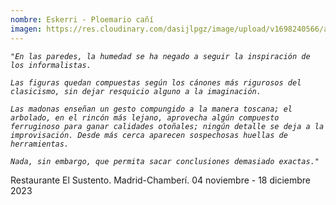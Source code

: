 ```yaml
---
nombre: Eskerri - Ploemario cañí
imagen: https://res.cloudinary.com/dasijlpgz/image/upload/v1698240566/artistas/Eskerri%20-%20Ploemario%20ca%C3%B1%C3%AD/P1070501_-_copia.jpg
---
```

*`"En las paredes, la humedad se ha negado a seguir la inspiración de los informalistas.`* 

*`Las figuras quedan compuestas según los cánones más rigurosos del clasicismo, sin dejar resquicio alguno a la imaginación.`* 

*`Las madonas enseñan un gesto compungido a la manera toscana; el arbolado, en el rincón más lejano, aprovecha algún compuesto ferruginoso para ganar calidades otoñales; ningún detalle se deja a la improvisación. Desde más cerca aparecen sospechosas huellas de herramientas.`* 

*`Nada, sin embargo, que permita sacar conclusiones demasiado exactas."`*

R﻿estaurante El Sustento. Madrid-Chamberí. 04 noviembre - 18 diciembre 2023